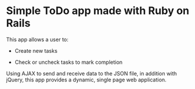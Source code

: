 # Simple ToDo app made with Ruby on Rails

This app allows a user to:

* Create new tasks

* Check or uncheck tasks to mark completion

Using AJAX to send and receive data to the JSON file, in addition with jQuery, this app provides a dynamic, single page web application.
